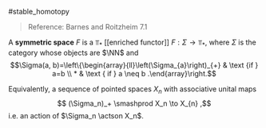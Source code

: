#stable_homotopy
> Reference: Barnes and Roitzheim 7.1

A **symmetric space** $F$ is a $\Top_*$ [[enriched functor]] $F: \Sigma \to \Top_*$,  where $\Sigma$ is the category whose objects are $\NN$ and 
$$\Sigma(a, b)=\left\{\begin{array}{ll}\left(\Sigma_{a}\right)_{+} & \text {if } a=b \\ * & \text { if } a \neq b .\end{array}\right.$$

Equivalently, a sequence of pointed spaces $X_n$ with associative unital maps
$$
(\Sigma_n)_+ \smashprod X_n \to X_{n}
,$$
i.e. an action of $\Sigma_n \actson X_n$.